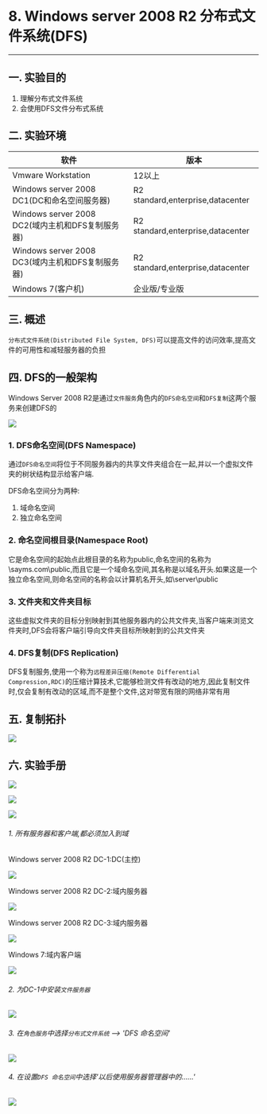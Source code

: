 # 8. Windows server 2008 R2 分布式文件系统(DFS)

---

## 一. 实验目的
1. 理解分布式文件系统
2. 会使用DFS文件分布式系统

## 二. 实验环境

|软件|版本|
|----|----|
|Vmware Workstation| 12以上 |
|Windows server 2008 DC1(DC和命名空间服务器)| R2 standard,enterprise,datacenter|
|Windows server 2008 DC2(域内主机和DFS复制服务器)| R2 standard,enterprise,datacenter|
|Windows server 2008 DC3(域内主机和DFS复制服务器)| R2 standard,enterprise,datacenter|
|Windows 7(客户机)| 企业版/专业版|



## 三. 概述

`分布式文件系统(Distributed File System, DFS)`可以提高文件的访问效率,提高文件的可用性和减轻服务器的负担

## 四. DFS的一般架构
Windows Server 2008 R2是通过`文件服务`角色内的`DFS命名空间`和`DFS复制`这两个服务来创建DFS的

![](/windows/win2008R2/appserver/image/dfs-1.png)

### 1. DFS命名空间(DFS Namespace)
通过`DFS命名空间`将位于不同服务器内的共享文件夹组合在一起,并以一个虚拟文件夹的树状结构显示给客户端.

DFS命名空间分为两种:
1. 域命名空间
2. 独立命名空间

### 2. 命名空间根目录(Namespace Root)
它是命名空间的起始点此根目录的名称为public,命名空间的名称为\\sayms.com\public,而且它是一个域命名空间,其名称是以域名开头.如果这是一个独立命名空间,则命名空间的名称会以计算机名开头,如\\server\public

### 3. 文件夹和文件夹目标
这些虚拟文件夹的目标分别映射到其他服务器内的公共文件夹,当客户端来浏览文件夹时,DFS会将客户端引导向文件夹目标所映射到的公共文件夹

### 4. DFS复制(DFS Replication)
DFS复制服务,使用一个称为`远程差异压缩(Remote Differential Compression,RDC)`的压缩计算技术,它能够检测文件有改动的地方,因此复制文件时,仅会复制有改动的区域,而不是整个文件,这对带宽有限的网络非常有用

## 五. 复制拓扑

![](/windows/win2008R2/appserver/image/dfs-2.png)

## 六. 实验手册

![](/windows/win2008R2/appserver/image/dfs-1.png)

![](/windows/win2008R2/appserver/image/dfs-3.png)

![](/windows/win2008R2/appserver/image/dfs-4.png)

###### 1. 所有服务器和客户端,都必须加入到域 

Windows server 2008 R2 DC-1:DC(主控)

![](/windows/win2008R2/appserver/image/dfs-5.png)

Windows server 2008 R2 DC-2:域内服务器

![](/windows/win2008R2/appserver/image/dfs-6.png)

Windows server 2008 R2 DC-3:域内服务器

![](/windows/win2008R2/appserver/image/dfs-7.png)

Windows 7:域内客户端

![](/windows/win2008R2/appserver/image/dfs-8.png)

###### 2. 为DC-1中安装`文件服务器`

![](/windows/win2008R2/appserver/image/dfs-9.png)

###### 3. 在`角色服务`中选择`分布式文件系统` --> 'DFS 命名空间'

![](/windows/win2008R2/appserver/image/dfs-10.png)

###### 4. 在设置`DFS 命名空间`中选择'以后使用服务器管理器中的......'

![](/windows/win2008R2/appserver/image/dfs-11.png)






